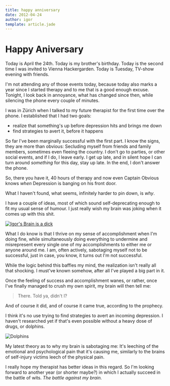 ```yaml
---
title: happy anniversary
date: 2012-04-24
author: igor
template: article.jade
---
```

# Happy Aniversary
Today is April the 24th. Today is my brother's birthday. Today is the second time I was invited to Vienna Hackergarden. Today is Tuesday, TV-show evening with friends.

I'm not attending any of those events today, because today also marks a year since I started therapy and to me that is a good enough excuse. Tonight, I look back in annoyance, what has changed since then, while silencing the phone every couple of minutes.

I was in Zürich when I talked to my future therapist for the first time over the phone. I established that I had two goals:

-   realize that something's up before depression hits and brings me down
-   find strategies to avert it, before it happens

So far I've been marginally successful with the first part. I know the signs, they are more than obvious: Secluding myself from friends and family members, sometimes even fleeing the country. I don't go to parties, or other social events, and if I do, I leave early. I get up late, and in silent hope I can turn around *something* for this day, stay up late. In the end, I don't answer the phone.

So, there you have it, 40 hours of therapy and now even Captain Obvious knows *when* Depression is banging on his front door.

What I haven't found, what seems, infinitely harder to pin down, is *why*.

I have a couple of ideas, most of which sound self-deprecating enough to fit my usual sense of humour. I just really wish my brain was joking when it comes up with this shit.

[![Igor's Brain is a dick](/igors/brain/is/a/dick)](http://xkcd.com/1027/)

What I do know is that I thrive on my sense of accomplishment when I'm doing fine, while simultaneously doing everything to undermine and misrepresent every single one of my accomplishments to either me or anyone around me. I am, often actively, sabotaging myself not to be successful, just in case, you know, it turns out I'm not successful.

While the logic behind this baffles my mind, the realization isn't really all that shocking. I must've known somehow, after all I've played a big part in it.

Once the feeling of success and accomplishment wanes, or rather, once I've finally managed to crush my own spirit, my brain will then tell me:

> There. Told ya, didn't I?

And of course it did, and of course it came true, according to the prophecy.

I think it's no use trying to find strategies to avert an incoming depression. I haven't researched yet if that's even possible without a heavy dose of drugs, or dolphins.

![Dolphins](/igor/sees/Dolphins)

My latest theory as to why my brain is sabotaging me: It's leeching of the emotional and psychological pain that it's causing me, similarly to the brains of self-injury victims leech of the physical pain.

I really hope my therapist has better ideas in this regard. So I'm looking forward to another year (or shorter maybe?) in which I actually succeed in the battle of wits. *The battle against my brain.*
